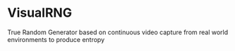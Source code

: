 # VisualRNG
True Random Generator based on continuous video capture from real world environments  to produce entropy
